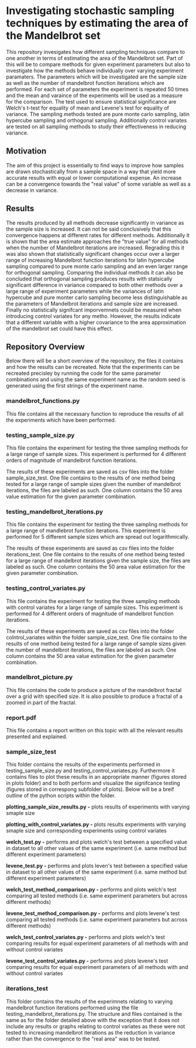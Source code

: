 # Investigating stochastic sampling techniques by estimating the area of the Mandelbrot set

This repository invesigates how different sampling techniques compare to one another in terms of estimating the area of the Mandelbrot set. Part of this will be to compare methods for given experiment parameters but also to investigate how the methods behave individually over varying experiment paramaters. The parameters which will be investigated are the sample size as well as the number of mandelbrot function iterations which are performed. For each set of parameters the experiment is repeated 50 times and the mean and varaince of the experiments will be used as a measure for the comparison. The test used to ensure statistical significance are Welch's t-test for equality of mean and Levene's test for equality of variance. The sampling methods tested are pure monte carlo sampling, latin hypercube sampling and orthogonal sampling. Additionally control variates are tested on all sampling methods to study their effectiveness in reducing variance.

## Motivation

The aim of this project is essentially to find ways to improve how samples are drawn stochastically from a sample space in a way that yield more accurate results with equal or lower computational expense. An increase can be a convergence towards the "real value" of some variable as well as a decrease in variance.

## Results

The results produced by all methods decrease significantly in variance as the sample size is increased. It can not be said conclusively that this convergence happens at different rates for different methods. Additionally it is shown that the area estimate approaches the "true value" for all methods when the number of Mandelbrot iterations are increased. Regrading this it was also shown that statistically significant changes occur over a larger range of increasing Mandelbrot function iterations for latin hypercube sampling compared to pure monte carlo sampling and an even larger range for orthogonal sampling. Comparing the individual methods it can also be concluded that orthogonal sampling produces results with statsically significant difference in variance compared to both other methods over a large range of experiment parameters while the variances of latin hypercube and pure monter carlo sampling become less distinguishable as the parameters of Mandelbrot iterations and sample size are increased. Finally no statistically signifcant imporvemnets could be measured when introducing control variates for any metho. However, the results indicate that a different variable with a higher covariance to the area approximation of the mandelbrot set could have this effect.

## Repository Overview
Below there will be a short overview of the repository, the files it contains and how the results can be recreated. Note that the experiments can be recreated precisley by running the code for the same parameter combinations and using the same experiment name as the random seed is generated using the first strings of the experiment name. 

### mandelbrot_functions.py
This file contains all the necessary function to reproduce the results of all the experiments which have been performed. 

### testing_sample_size.py
This file contains the experiment for testing the three sampling methods for a large range of sample sizes. This experiment is performed for 4 different orders of magnitude of mandelbrot function iterations.

The results of these experiments are saved as csv files into the folder sample_size_test. One file contains to the results of one method being tested for a large range of sample sizes given the number of mandelbrot iterations, the files are labeled as such. One column contains the 50 area value estimation for the given parameter combination.

### testing_mandelbrot_iterations.py
This file contains the experiment for testing the three sampling methods for a large range of mandlebrot function iterations. This experiment is performed for 5 different sample sizes which are spread out logarithmically.

The results of these experiments are saved as csv files into the folder iterations_test. One file contains to the results of one method being tested for a large range of mandelbrot iterations given the sample size, the files are labeled as such. One column contains the 50 area value estimation for the given parameter combination.

### testing_control_variates.py
This file contains the experiment for testing the three sampling methods with control variates for a large range of sample sizes. This experiment is performed for 4 different orders of magnitude of mandelbrot function iterations.

The results of these experiments are saved as csv files into the folder colntrol_variates within the folder sample_size_test. One file contains to the results of one method being tested for a large range of sample sizes given the number of mandelbrot iterations, the files are labeled as such. One column contains the 50 area value estimation for the given parameter combination.

### mandelbrot_picture.py
This file contains the code to produce a picture of the mandelbrot fractal over a grid with specified size. It is also possible to produce a fractal of a zoomed in part of the fractal.

### report.pdf
This file contains a report written on this topic with all the relevant results presented and explained.

### sample_size_test
This folder contains the results of the experiments performed in testing_sample_size.py and testing_control_variates.py. Furthermore it contains files to plot these results in an appropriate manner (figures stored in plots folder) and to both perform and visualize the signifcance testing (figures stored in correspong subfolder of plots). Below will be a breif outline of the python scripts within the folder.

**plotting_sample_size_results.py -** plots results of experiments with varying smaple size

**plotting_with_control_variates.py -** plots results experiments with varying smaple size and corresponding experiments using control variates

**welch_test.py -** performs and plots welch's test between a specified value in dataset to all other values of the same experiment (i.e. same method but different experiment parameters)

**levene_test.py -** performs and plots leven's test between a specified value in dataset to all other values of the same experiment (i.e. same method but different experiment parameters)

**welch_test_method_comparison.py -** performs and plots welch's test comparing all tested methods (i.e. same experiment parameters but across different methods)

**levene_test_method_comparison.py -** performs and plots levene's test comparing all tested methods (i.e. same experiment parameters but across different methods)

**welch_test_control_variates.py -**  performs and plots welch's test comparing results for equal experiment parameters of all methods with and without control variates 

**levene_test_control_variates.py -**  performs and plots levene's test comparing results for equal experiment parameters of all methods with and without control variates 

### iterations_test

This folder contains the results of the experimnets relating to varying mandelbrot function iterations performed using the file testing_mandelbrot_iterations.py. The structure and files contained is the same as for the folder detailed above with the exception that it does not include any results or graphs relating to control variates as these were not tested to increasing mandelbrot iterations as the reduction in variance rather than the convergence to the "real area" was to be tested.
